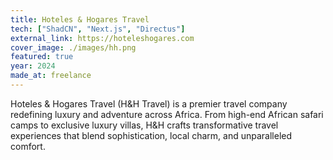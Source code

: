 ```yaml
---
title: Hoteles & Hogares Travel
tech: ["ShadCN", "Next.js", "Directus"]
external_link: https://hoteleshogares.com
cover_image: ./images/hh.png
featured: true
year: 2024
made_at: freelance
---
```


Hoteles & Hogares Travel (H&H Travel) is a premier travel company redefining luxury and adventure across Africa. From high-end African safari camps to exclusive luxury villas, H&H crafts transformative travel experiences that blend sophistication, local charm, and unparalleled comfort.
